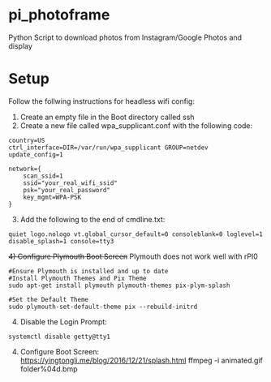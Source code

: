 # pi_photoframe
Python Script to download photos from Instagram/Google Photos and display

# Setup
Follow the follwing instructions for headless wifi config:
1) Create an empty file in the Boot directory called ssh
2) Create a new file called wpa_supplicant.conf with the following code:
```
country=US
ctrl_interface=DIR=/var/run/wpa_supplicant GROUP=netdev
update_config=1

network={
    scan_ssid=1
    ssid="your_real_wifi_ssid"
    psk="your_real_password"
    key_mgmt=WPA-PSK
}
```
3) Add the following to the end of cmdline.txt:
```
quiet logo.nologo vt.global_cursor_default=0 consoleblank=0 loglevel=1 disable_splash=1 console=tty3
```
~~4) Configure Plymouth Boot Screen~~
Plymouth does not work well with rPI0
```
#Ensure Plymouth is installed and up to date
#Install Plymouth Themes and Pix Theme
sudo apt-get install plymouth plymouth-themes pix-plym-splash

#Set the Default Theme
sudo plymouth-set-default-theme pix --rebuild-initrd
```
4) Disable the Login Prompt:
```
systemctl disable getty@tty1
```

4) Configure Boot Screen:
https://yingtongli.me/blog/2016/12/21/splash.html
ffmpeg -i animated.gif folder\%04d.bmp
